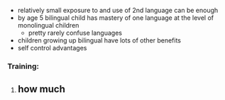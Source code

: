 - relatively small exposure to and use of 2nd language can be enough 
- by age 5 bilingual child has mastery of one language at the level of monolingual children
	- pretty rarely confuse languages
- children growing up bilingual have lots of other benefits
- self control advantages

### Training:
1. how much
	- 